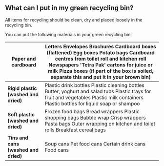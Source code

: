 ##  What can I put in my green recycling bin?

All items for recycling should be clean, dry and placed loosely in the
recycling bin.

You can put the following materials in your green recycling bin:

**Paper and cardboard** |  Letters  Envelopes  Brochures  Cardboard boxes (flattened)  Egg boxes  Potato bags  Cardboard centres from toilet roll and kitchen roll  Newspapers  'Tetra Pak' cartons for juice or milk  Pizza boxes (if part of the box is soiled, separate this and put it in your brown bin)   
---|---  
**Rigid plastic (washed and dried)** |  Plastic drink bottles  Plastic cleaning bottles  Butter, yoghurt and salad tubs  Plastic trays for fruit and vegetables  Plastic milk containers  Plastic bottles for liquid soap or shampoo   
**Soft plastic (washed and dried)** |  Frozen food bags  Bread wrappers  Plastic shopping bags  Bubble wrap  Crisp wrappers  Pasta bags  Outer wrapping on kitchen and toilet rolls  Breakfast cereal bags   
**Tins and cans (washed and dried)** |  Soup cans  Pet food cans  Certain drink cans  Food cans   
  